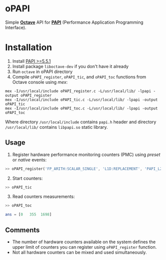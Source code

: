 # oPAPI

Simple [**Octave**](https://www.gnu.org/software/octave/) API for [**PAPI**](http://icl.cs.utk.edu/papi/) (Performance Application Programming Interface).

# Installation

1. Install [PAPI >=5.5.1](http://icl.cs.utk.edu/papi/)
2. Install package `liboctave-dev` if you don't have it already
3. Run `octave` in oPAPI directory
4. Compile `oPAPI_register`, `oPAPI_tic`, and `oPAPI_toc` functions from Octave console using _mex_:

```
mex -I/usr/local/include oPAPI_register.c -L/usr/local/lib/ -lpapi -output oPAPI_register
mex -I/usr/local/include oPAPI_tic.c -L/usr/local/lib/ -lpapi -output oPAPI_tic
mex -I/usr/local/include oPAPI_toc.c -L/usr/local/lib/ -lpapi -output oPAPI_toc
```
Where directory ``/usr/local/include`` contains ``papi.h`` header and directory ``/usr/local/lib/`` contains ``libpapi.so`` static library.
## Usage

1. Register hardware performance monitoring counters (PMC) using _preset_ or _native_ events:
```octave
>> oPAPI_register('FP_ARITH:SCALAR_SINGLE', 'L1D:REPLACEMENT', 'PAPI_L2_ICA')
```
2. Start counters:
```octave
>> oPAPI_tic
```
3. Read counters measurements:
```octave
>> oPAPI_toc

ans = [0   355  1698]
```

## Comments

* The number of hardware counters available on the system defines the upper limit of counters you can register using ``oPAPI_register`` function.
* Not all hardware counters can be mixed and used simultaneously.

